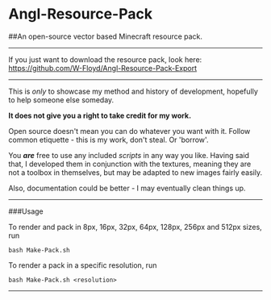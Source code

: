 # Angl-Resource-Pack
##An open-source vector based Minecraft resource pack.
***

If you just want to download the resource pack, look here: https://github.com/W-Floyd/Angl-Resource-Pack-Export

***

This is *only* to showcase my method and history of development, hopefully to help someone else someday.

**It does not give you a right to take credit for my work.**

Open source doesn't mean you can do whatever you want with it. Follow common etiquette - this is my work, don't steal. Or 'borrow'.

You ***are*** free to use any included *scripts* in any way you like.
Having said that, I developed them in conjunction with the textures, meaning they are not a toolbox in themselves, but may be adapted to new images fairly easily.

Also, documentation could be better - I may eventually clean things up.

***

###Usage

To render and pack in 8px, 16px, 32px, 64px, 128px, 256px and 512px sizes, run

	bash Make-Pack.sh

To render a pack in a specific resolution, run

	bash Make-Pack.sh <resolution>
***
